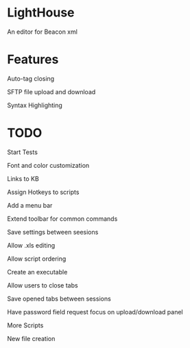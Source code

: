 LightHouse
==========

An editor for Beacon xml

Features
========
Auto-tag closing

SFTP file upload and download

Syntax Highlighting

TODO
====
Start Tests

Font and color customization

Links to KB

Assign Hotkeys to scripts

Add a menu bar

Extend toolbar for common commands

Save settings between seesions

Allow .xls editing

Allow script ordering

Create an executable

Allow users to close tabs

Save opened tabs between sessions

Have password field request focus on upload/download panel

More Scripts

New file creation